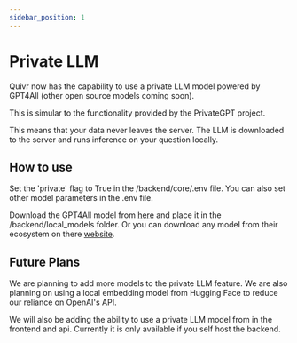 ```yaml
---
sidebar_position: 1
---
```


# Private LLM

Quivr now has the capability to use a private LLM model powered by GPT4All (other open source models coming soon).

This is simular to the functionality provided by the PrivateGPT project.

This means that your data never leaves the server. The LLM is downloaded to the server and runs inference on your question locally.

## How to use

Set the 'private' flag to True in the /backend/core/.env file. You can also set other model parameters in the .env file.

Download the GPT4All model from [here](https://gpt4all.io/models/ggml-gpt4all-j-v1.3-groovy.bin) and place it in the /backend/local_models folder. Or you can download any model from their ecosystem on there [website](https://gpt4all.io/index.html).

## Future Plans

We are planning to add more models to the private LLM feature. We are also planning on using a local embedding model from Hugging Face to reduce our reliance on OpenAI's API.

We will also be adding the ability to use a private LLM model from in the frontend and api. Currently it is only available if you self host the backend.
